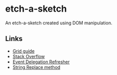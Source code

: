 # etch-a-sketch
An etch-a-sketch created using DOM manipulation. 


## Links

- [Grid guide](https://css-tricks.com/snippets/css/complete-guide-grid/)
- [Stack Overflow](https://stackoverflow.com/questions/15643842/appendchild-inside-a-for-loop-just-replaces-item-created-by-createelement)
- [Event Delegation Refresher](https://www.youtube.com/watch?v=pKzf80F3O0U)
- [String Replace method](https://stackoverflow.com/questions/10398931/how-to-remove-text-from-a-string)